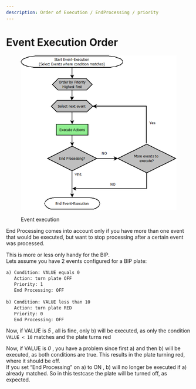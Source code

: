 ```yaml
---
description: Order of Execution / EndProcessing / priority
---
```


# Event Execution Order

<figure><img src="../.gitbook/assets/eventexecution.png" alt=""><figcaption><p>Event execution</p></figcaption></figure>

End Processing comes into account only if you have more than one event that would be executed, but want to stop processing after a certain event was processed.

This is more or less only handy for the BIP.\
Lets assume you have 2 events configured for a BIP plate:

```
a) Condition: VALUE equals 0 
   Action: turn plate OFF
   Priority: 1
   End Processing: OFF

b) Condition: VALUE less than 10 
   Action: turn plate RED
   Priority: 0
   End Processing: OFF
```

Now, if VALUE is _5_ , all is fine, only b) will be executed, as only the condition `VALUE < 10` matches and the plate turns red

Now, if VALUE is _0_ , you have a problem since first a) and then b) will be executed, as both conditions are true. This results in the plate turning red, where it should be off.\
If you set “End Processing” on a) to ON , b) will no longer be executed if a) already matched. So in this testcase the plate will be turned off, as expected.
